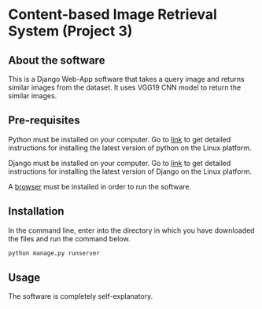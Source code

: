 # Content-based Image Retrieval System (Project 3)

## About the software


This is a Django Web-App software that takes a query image and returns similar images from the dataset. It uses VGG19 CNN model to return the similar images.


## Pre-requisites


Python must be installed on your computer. Go to [link](https://phoenixnap.com/kb/how-to-install-python-3-ubuntu) to get detailed instructions for installing the latest version of python on the Linux platform.


Django must be installed on your computer. Go to [link](https://www.digitalocean.com/community/tutorials/how-to-install-the-django-web-framework-on-ubuntu-20-04) to get detailed instructions for installing the latest version of Django on the Linux platform.


A [browser](https://www.google.com/aclk?sa=l&ai=DChcSEwj32_KpxOfvAhVR10wCHUl8CPEYABABGgJ0bQ&sig=AOD64_1JzL_elPFDLixEd5Ikf0ZpdVSyQA&q&adurl&ved=2ahUKEwjOouqpxOfvAhWloekKHXtRAjgQ0Qx6BAgDEAE) must be installed in order to run the software.

## Installation


In the command line, enter into the directory in which you have downloaded the files and run the command below.


```bash
python manage.py runserver
```

## Usage

The software is completely self-explanatory.
